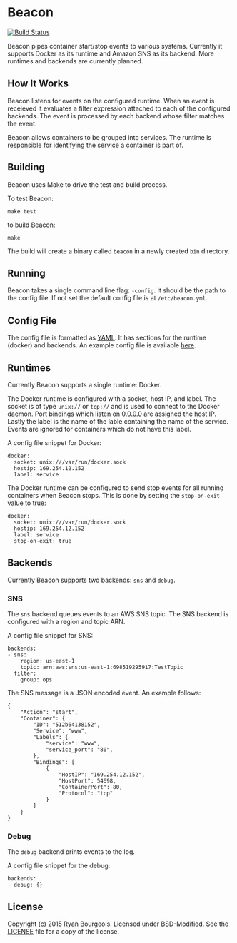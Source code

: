 Beacon
======
[![Build Status](https://travis-ci.org/BlueDragonX/beacon.svg?branch=master)](https://travis-ci.org/BlueDragonX/beacon)

Beacon pipes container start/stop events to various systems. Currently it supports Docker as its runtime and Amazon SNS as its backend. More runtimes and backends are currently planned.

How It Works
------------
Beacon listens for events on the configured runtime. When an event is receieved it evaluates a filter expression attached to each of the configured backends. The event is processed by each backend whose filter matches the event.

Beacon allows containers to be grouped into services. The runtime is responsible for identifying the service a container is part of.

Building
--------
Beacon uses Make to drive the test and build process.

To test Beacon:

	make test

to build Beacon:

	make

The build will create a binary called `beacon` in a newly created `bin` directory.

Running
-------
Beacon takes a single command line flag: `-config`. It should be the path to the config file. If not set the default config file is at `/etc/beacon.yml`.

Config File
-----------
The config file is formatted as [YAML][3]. It has sections for the runtime (docker) and backends. An example config file is available [here][2].

Runtimes
--------
Currently Beacon supports a single runtime: Docker.

The Docker runtime is configured with a socket, host IP, and label. The socket is of type `unix://` or `tcp://` and is used to connect to the Docker daemon. Port bindings which listen on 0.0.0.0 are assigned the host IP. Lastly the label is the name of the lable containing the name of the service. Events are ignored for containers which do not have this label.

A config file snippet for Docker:

	docker:
	  socket: unix:///var/run/docker.sock
	  hostip: 169.254.12.152
	  label: service

The Docker runtime can be configured to send stop events for all running containers when Beacon stops. This is done by setting the `stop-on-exit` value to true:

	docker:
	  socket: unix:///var/run/docker.sock
	  hostip: 169.254.12.152
	  label: service
	  stop-on-exit: true

Backends
--------
Currently Beacon supports two backends: `sns` and `debug`.

### SNS
The `sns` backend queues events to an AWS SNS topic. The SNS backend is configured with a region and topic ARN.

A config file snippet for SNS:

	backends:
	- sns:
		region: us-east-1
		topic: arn:aws:sns:us-east-1:698519295917:TestTopic
	  filter:
		group: ops

The SNS message is a JSON encoded event. An example follows:

	{
		"Action": "start",
		"Container": {
			"ID": "512b64138152",
			"Service": "www",
			"Labels": {
				"service": "www",
				"service_port": "80",
			},
			"Bindings": [
				{
					"HostIP": "169.254.12.152",
					"HostPort": 54698,
					"ContainerPort": 80,
					"Protocol": "tcp"
				}
			]
		}
	}

### Debug
The `debug` backend prints events to the log.

A config file snippet for the debug:

	backends:
	- debug: {}

License
-------
Copyright (c) 2015 Ryan Bourgeois. Licensed under BSD-Modified. See the [LICENSE][1] file for a copy of the license.

[1]: https://raw.githubusercontent.com/BlueDragonX/beacon/master/LICENSE "License"
[2]: https://raw.githubusercontent.com/BlueDragonX/beacon/master/config.yml "Example Config File"
[3]: http://yaml.org/ "YAML"
